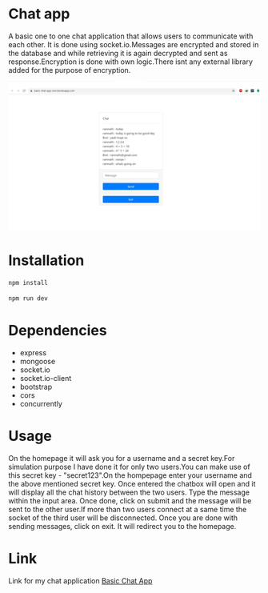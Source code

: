 # Chat app
A basic one to one chat application that allows users to communicate with each other. It is done using socket.io.Messages are encrypted and stored in the database and while retrieving it is again decrypted and sent as response.Encryption is done with own logic.There isnt any external library added for the purpose of encryption.

![alt imge](https://github.com/Ramnath2609/basic-chat/blob/master/client/src/images/basic-chat-app.jpg)

# Installation
``` bash
npm install
```
``` bash
npm run dev
``` 

# Dependencies
* express
* mongoose
* socket.io
* socket.io-client
* bootstrap
* cors
* concurrently

# Usage
On the homepage it will ask you for a username and a secret key.For simulation purpose I have done it for only two users.You can make use of this secret key - "secret123".On the hompepage enter your username and the above mentioned secret key. Once entered the chatbox will open and it will display all the chat history between the two users. Type the message within the input area. Once done, click on submit and the message will be sent to the other user.If more than two users connect at a same time the socket of the third user will be disconnected. Once you are done with sending messages, click on exit. It will redirect you to the homepage.

# Link
 Link for my chat application
[Basic Chat App](https://basic-chat-app-ram.herokuapp.com/)